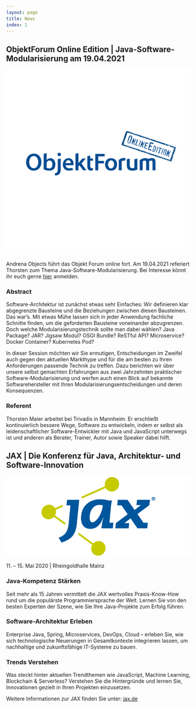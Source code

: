 ```yaml
---
layout: page
title: News
index: 1
---
```


## ObjektForum Online Edition | Java-Software-Modularisierung am 19.04.2021

<a href="https://www.andrena.de/event/objektforum-onlineedition-april-2021"><img src="/public/img/objektforum_online.png"/></a>

Andrena Objects führt das Objekt Forum online fort. Am 19.04.2021 referiert Thorsten zum Thema 
Java-Software-Modularisierung. Bei Interesse könnt ihr euch gerne [hier](https://www.andrena.de/event/objektforum-onlineedition-april-2021) 
anmelden.  

### Abstract

Software-Architektur ist zunächst etwas sehr Einfaches: Wir definieren klar abgegrenzte Bausteine und die Beziehungen 
zwischen diesen Bausteinen. Das war’s. Mit etwas Mühe lassen sich in jeder Anwendung fachliche Schnitte finden, um die 
geforderten Bausteine voneinander abzugrenzen. Doch welche Modularisierungstechnik sollte man dabei wählen? 
Java Package? JAR? Jigsaw Modul? OSGI Bundle? ReSTful API? Microservice? Docker Container? Kubernetes Pod?

In dieser Session möchten wir Sie ermutigen, Entscheidungen im Zweifel auch gegen den aktuellen Markthype und für die 
am besten zu Ihren Anforderungen passende Technik zu treffen. Dazu berichten wir über unsere selbst gemachten 
Erfahrungen aus zwei Jahrzehnten praktischer Software-Modularisierung und werfen auch einen Blick auf bekannte 
Softwarehersteller mit Ihren Modularisierungsentscheidungen und deren Konsequenzen.

### Referent

Thorsten Maier arbeitet bei Trivadis in Mannheim. Er erschließt kontinuierlich bessere Wege, Software zu entwickeln, 
indem er selbst als leidenschaftlicher Software-Entwickler mit Java und JavaScript unterwegs ist und anderen als 
Berater, Trainer, Autor sowie Speaker dabei hilft.

## JAX | Die Konferenz für Java, Architektur- und Software-Innovation

<a href="https://jax.de"><img src="/public/img/jax.png"/></a>

11&#46; – 15. Mai 2020 &#x007C; Rheingoldhalle Mainz

### Java-Kompetenz Stärken
Seit mehr als 15 Jahren vermittelt die JAX wertvolles Praxis-Know-How rund um die populärste Programmiersprache der Welt. Lernen Sie von den besten Experten der Szene, wie Sie Ihre Java-Projekte zum Erfolg führen.

### Software-Architektur Erleben
Enterprise Java, Spring, Microservices, DevOps, Cloud – erleben Sie, wie sich technologische Neuerungen in Gesamtkontexte integrieren lassen, um nachhaltige und zukunftsfähige IT-Systeme zu bauen.

### Trends Verstehen
Was steckt hinter aktuellen Trendthemen wie JavaScript, Machine Learning, Blockchain & Serverless? Verstehen Sie die Hintergründe und lernen Sie, Innovationen gezielt in Ihren Projekten einzusetzen.

Weitere Informationen zur JAX finden Sie unter: [jax.de](https://jax.de)
